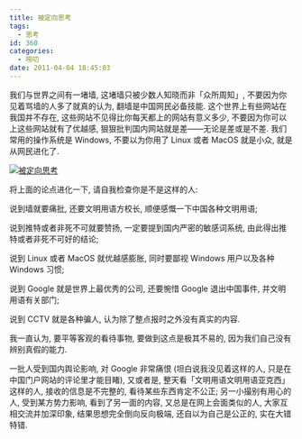 ```yaml
---
title: 被定向思考
tags:
  - 思考
id: 360
categories:
  - 唠叨
date: 2011-04-04 18:45:03
---
```


我们与世界之间有一堵墙, 这堵墙只被少数人知晓而非「众所周知」, 不要因为你见着骂墙的人多了就真的认为, 翻墙是中国网民必备技能. 这个世界上有些网站在我国并不存在, 这些网站不见得比你每天都上的网站有意义多少, 不要因为你可以上这些网站就有了优越感, 狠狠批判国内网站就是差——无论是差或是不差. 我们常用的操作系统是 Windows, 不要以为你用了 Linux 或者 MacOS 就是小众, 就是从网民进化了.

[![被定向思考](http://img.beamnote.com/2011/directed-thinking.jpg)](http://img.beamnote.com/2011/directed-thinking.jpg)<!-- more -->

将上面的论点进化一下, 请自我检查你是不是这样的人:

说到墙就要痛批, 还要文明用语方校长, 顺便感慨一下中国各种文明用语;

说到推特或者非死不可就要赞扬, 一定要提到国内严密的敏感词系统, 由此得出推特或者非死不可好的结论;

说到 Linux 或者 MacOS 就优越感膨胀, 同时要鄙视 Windows 用户以及各种 Windows 习惯;

说到 Google 就是世界上最优秀的公司, 还要惋惜 Google 退出中国事件, 并文明用语有关部门;

说到 CCTV 就是各种骗人, 认为除了整点报时之外没有真实的内容.

我一直认为, 要平等客观的看待事物, 要做到这点是极其不易的, 因为我们自己没有辨别真假的能力.

一批人受到国内舆论影响, 对 Google 非常痛恨 (坦白说我没见着这样的人, 只是在中国门户网站的评论里才能目睹), 又或者是, 整天看「文明用语文明用语亚克西」这样的人, 接收的信息是不完整的, 看待某些东西肯定不公正; 另一小撮别有用心的人, 受到某方势力影响, 看到了另一面的内容, 又总是在网上会面类似的人, 大家互相交流并加深印象, 结果思想完全倒向反向极端, 还自以为自己是公正的, 实在大错特错.
